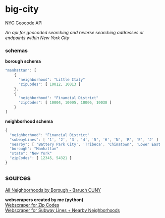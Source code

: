 # big-city
NYC Geocode API

*An api for geocoded searching and reverse searching addresses or endpoints within New York City*

### schemas

**borough schema**
```javascript
"manhattan": [
    {
      "neighborhood": "Little Italy"
      "zipCodes": [ 10012, 10013 ]
    },
    {
      "neighborhood": "Financial District"
      "zipCodes": [ 10004, 10005, 10006, 10038 ]
    }
]

```

**neighborhood schema**
```javascript
{
  "neighborhood": "Financial District"
  "subwayLines": [ '1', '2', '3', '4', '5', '6', 'N', 'R', 'E', 'J' ]
  "nearby": [ 'Battery Park City', 'Tribeca', 'Chinatown', 'Lower East Side' ]
  "borough": "Manhattan"
  "state": "New York"
  "zipCodes": [ 12345, 54321 ]
}

```

## sources
[All Neighborhoods by Borough - Baruch CUNY](https://www.baruch.cuny.edu/nycdata/population-geography/neighborhoods.htm)

**webscrapers created by me (python)** \
[Webscraper for Zip Codes](https://www.google.com) \
[Webscraper for Subway Lines + Nearby Neighborhoods](https://www.google.com)
